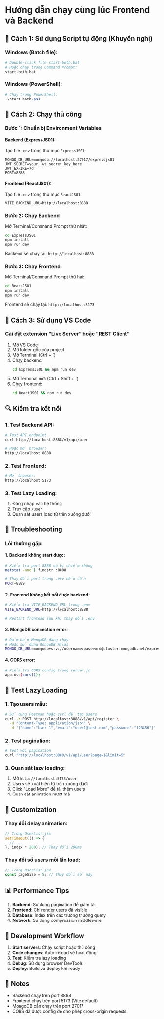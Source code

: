 # Hướng dẫn chạy cùng lúc Frontend và Backend

## 🚀 Cách 1: Sử dụng Script tự động (Khuyến nghị)

### Windows (Batch file):

```bash
# Double-click file start-both.bat
# Hoặc chạy trong Command Prompt:
start-both.bat
```

### Windows (PowerShell):

```powershell
# Chạy trong PowerShell:
.\start-both.ps1
```

## 🔧 Cách 2: Chạy thủ công

### Bước 1: Chuẩn bị Environment Variables

#### Backend (ExpressJS01):

Tạo file `.env` trong thư mục `ExpressJS01`:

```env
MONGO_DB_URL=mongodb://localhost:27017/expressjs01
JWT_SECRET=your_jwt_secret_key_here
JWT_EXPIRE=7d
PORT=8888
```

#### Frontend (ReactJS01):

Tạo file `.env` trong thư mục `ReactJS01`:

```env
VITE_BACKEND_URL=http://localhost:8888
```

### Bước 2: Chạy Backend

Mở Terminal/Command Prompt thứ nhất:

```bash
cd ExpressJS01
npm install
npm run dev
```

Backend sẽ chạy tại: `http://localhost:8888`

### Bước 3: Chạy Frontend

Mở Terminal/Command Prompt thứ hai:

```bash
cd ReactJS01
npm install
npm run dev
```

Frontend sẽ chạy tại: `http://localhost:5173`

## 🎯 Cách 3: Sử dụng VS Code

### Cài đặt extension "Live Server" hoặc "REST Client"

1. Mở VS Code
2. Mở folder gốc của project
3. Mở Terminal (Ctrl + `)
4. Chạy backend:
   ```bash
   cd ExpressJS01 && npm run dev
   ```
5. Mở Terminal mới (Ctrl + Shift + `)
6. Chạy frontend:
   ```bash
   cd ReactJS01 && npm run dev
   ```

## 🔍 Kiểm tra kết nối

### 1. Test Backend API:

```bash
# Test API endpoint
curl http://localhost:8888/v1/api/user

# Hoặc mở browser:
http://localhost:8888
```

### 2. Test Frontend:

```bash
# Mở browser:
http://localhost:5173
```

### 3. Test Lazy Loading:

1. Đăng nhập vào hệ thống
2. Truy cập `/user`
3. Quan sát users load từ trên xuống dưới

## 🐛 Troubleshooting

### Lỗi thường gặp:

#### 1. Backend không start được:

```bash
# Kiểm tra port 8888 có bị chiếm không
netstat -ano | findstr :8888

# Thay đổi port trong .env nếu cần
PORT=8889
```

#### 2. Frontend không kết nối được backend:

```bash
# Kiểm tra VITE_BACKEND_URL trong .env
VITE_BACKEND_URL=http://localhost:8888

# Restart frontend sau khi thay đổi .env
```

#### 3. MongoDB connection error:

```bash
# Đảm bảo MongoDB đang chạy
# Hoặc sử dụng MongoDB Atlas
MONGO_DB_URL=mongodb+srv://username:password@cluster.mongodb.net/expressjs01
```

#### 4. CORS error:

```bash
# Kiểm tra CORS config trong server.js
app.use(cors());
```

## 📱 Test Lazy Loading

### 1. Tạo users mẫu:

```bash
# Sử dụng Postman hoặc curl để tạo users
curl -X POST http://localhost:8888/v1/api/register \
  -H "Content-Type: application/json" \
  -d '{"name":"User 1","email":"user1@test.com","password":"123456"}'
```

### 2. Test pagination:

```bash
# Test với pagination
curl "http://localhost:8888/v1/api/user?page=1&limit=5"
```

### 3. Quan sát lazy loading:

1. Mở `http://localhost:5173/user`
2. Users sẽ xuất hiện từ trên xuống dưới
3. Click "Load More" để tải thêm users
4. Quan sát animation mượt mà

## 🎨 Customization

### Thay đổi delay animation:

```javascript
// Trong UserList.jsx
setTimeout(() => {
  // ...
}, index * 200); // Thay đổi 200ms
```

### Thay đổi số users mỗi lần load:

```javascript
// Trong UserList.jsx
const pageSize = 5; // Thay đổi số này
```

## 📊 Performance Tips

1. **Backend**: Sử dụng pagination để giảm tải
2. **Frontend**: Chỉ render users đã visible
3. **Database**: Index trên các trường thường query
4. **Network**: Sử dụng compression middleware

## 🔄 Development Workflow

1. **Start servers**: Chạy script hoặc thủ công
2. **Code changes**: Auto-reload sẽ hoạt động
3. **Test**: Kiểm tra lazy loading
4. **Debug**: Sử dụng browser DevTools
5. **Deploy**: Build và deploy khi ready

## 📝 Notes

- Backend chạy trên port 8888
- Frontend chạy trên port 5173 (Vite default)
- MongoDB cần chạy trên port 27017
- CORS đã được config để cho phép cross-origin requests
